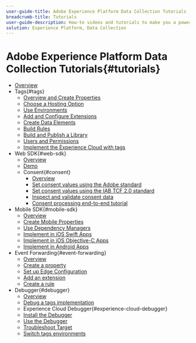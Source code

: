 ```yaml
---
user-guide-title: Adobe Experience Platform Data Collection Tutorials
breadcrumb-title: Tutorials
user-guide-description: How-to videos and tutorials to make you a power-user of Data Collection in Experience Platform.
solution: Experience Platform, Data Collection
---
```


# Adobe Experience Platform Data Collection Tutorials{#tutorials}

+ [Overview](overview.md)
+ Tags{#tags}
  + [Overview and Create Properties](tags/overview-and-create-properties.md)
  + [Choose a Hosting Option](tags/choose-a-hosting-option.md)
  + [Use Environments](tags/use-environments.md)
  + [Add and Configure Extensions](tags/add-and-configure-extensions.md)
  + [Create Data Elements](tags/create-data-elements.md)
  + [Build Rules](tags/build-rules.md)
  + [Build and Publish a Library](tags/build-and-publish-a-library.md)
  + [Users and Permissions](tags/users-and-permissions.md)
  + [Implement the Experience Cloud with tags](https://experienceleague.adobe.com/docs/launch-learn/implementing-in-websites-with-launch/index.html)
+ Web SDK{#web-sdk}
  + [Overview](web-sdk/overview.md)
  + [Demo](web-sdk/demo.md)
  + Consent{#consent}
    + [Overview](web-sdk/consent/overview.md)
    + [Set consent values using the Adobe standard](web-sdk/consent/set-consent-adobe.md)
    + [Set consent values using the IAB TCF 2.0 standard](web-sdk/consent/set-consent-iab.md)
    + [Inspect and validate consent data](web-sdk/consent/inspect.md)
    + [Consent processing end-to-end tutorial](web-sdk/consent/tutorial.md)
+ Mobile SDK{#mobile-sdk}
  + [Overview](mobile-sdk/overview.md)
  + [Create Mobile Properties](mobile-sdk/create-mobile-properties.md)
  + [Use Dependency Managers](mobile-sdk/use-dependency-managers-with-mobile-sdk.md)
  + [Implement in iOS Swift Apps](https://experienceleague.adobe.com/docs/launch-learn/implementing-in-mobile-ios-swift-apps-with-launch/index.html)
  + [Implement in iOS Objective-C Apps](https://experienceleague.adobe.com/docs/launch-learn/implementing-in-mobile-ios-objective-c-apps-with-launch/index.html)
  + [Implement in Android Apps](https://experienceleague.adobe.com/docs/launch-learn/implementing-in-mobile-android-apps-with-launch/index.html)
+ Event Forwarding{#event-forwarding}
  + [Overview](event-forwarding/overview.md)
  + [Create a property](event-forwarding/create-a-property.md)
  + [Set up Edge Configuration](event-forwarding/set-up-edge-configuration.md)
  + [Add an extension](event-forwarding/add-an-extension.md)
  + [Create a rule](event-forwarding/create-a-rule.md)
+ Debugger{#debugger}
  + [Overview](debugger/overview.md)
  + [Debug a tags implementation](https://experienceleague.adobe.com/docs/experience-manager-learn/sites/integrations/experience-platform-launch/debug-launch-implementation.html)
  + Experience Cloud Debugger{#experience-cloud-debugger}
  + [Install the Debugger](debugger/experience-cloud-debugger/add-the-extension.md)
  + [Use the Debugger](debugger/experience-cloud-debugger/use-the-experience-cloud-debugger.md)
  + [Troubleshoot Target](https://experienceleague.adobe.com/docs/target-learn/tutorials/troubleshooting/troubleshoot-with-the-experience-cloud-debugger.html)
  + [Switch tags environments](https://experienceleague.adobe.com/docs/launch-learn/implementing-in-websites-with-launch/configure-launch/launch-switch-environments.html)